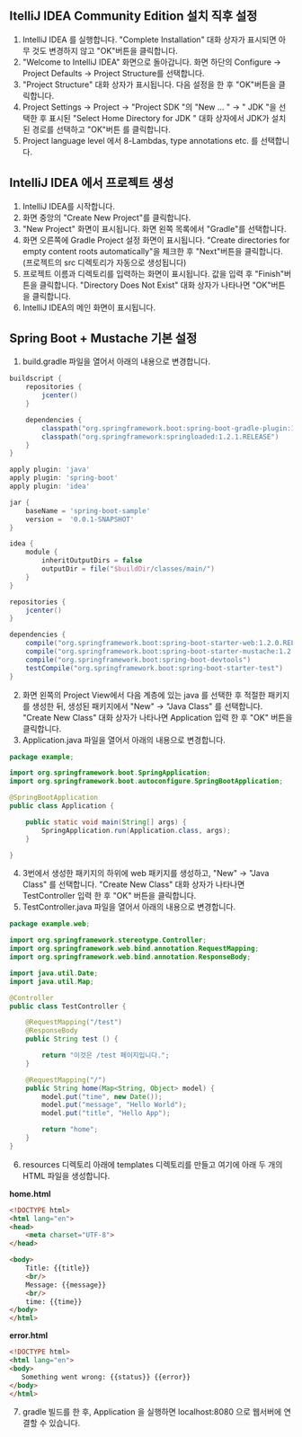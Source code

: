 ## ItelliJ IDEA Community Edition 설치 직후 설정

1. IntelliJ IDEA 를 실행합니다. "Complete Installation" 대화 상자가 표시되면 아무 것도 변경하지 않고 "OK"버튼을 클릭합니다.
2. "Welcome to IntelliJ IDEA" 화면으로 돌아갑니다. 화면 하단의 Configure -> Project Defaults -> Project Structure를 선택합니다.
3. "Project Structure" 대화 상자가 표시됩니다. 다음 설정을 한 후 "OK"버튼을 클릭합니다.
4. Project Settings -> Project -> "Project SDK "의 "New ... " -> " JDK "을 선택한 후 표시된 "Select Home Directory for JDK " 대화 상자에서 JDK가 설치된 경로를 선택하고 "OK"버튼 를 클릭합니다.
5. Project language level 에서 8-Lambdas, type annotations etc. 를 선택합니다.


## IntelliJ IDEA 에서 프로젝트 생성

1. IntelliJ IDEA를 시작합니다.
2. 화면 중앙의 "Create New Project"를 클릭합니다.
3. "New Project" 화면이 표시됩니다. 화면 왼쪽 목록에서 "Gradle"를 선택합니다.
4. 화면 오른쪽에 Gradle Project 설정 화면이 표시됩니다. "Create directories for empty content roots automatically"을 체크한 후 "Next"버튼을 클릭합니다. (프로젝트의 src 디렉토리가 자동으로 생성됩니다)
5. 프로젝트 이름과 디렉토리를 입력하는 화면이 표시됩니다. 값을 입력 후 "Finish"버튼을 클릭합니다. "Directory Does Not Exist" 대화 상자가 나타나면 "OK"버튼을 클릭합니다.
6. IntelliJ IDEA의 메인 화면이 표시됩니다.

## Spring Boot + Mustache 기본 설정

1. build.gradle 파일을 열어서 아래의 내용으로 변경합니다.
```gradle
buildscript {
    repositories {
        jcenter()
    }

    dependencies {
        classpath("org.springframework.boot:spring-boot-gradle-plugin:1.2.0.RELEASE")
        classpath("org.springframework:springloaded:1.2.1.RELEASE")
    }
}

apply plugin: 'java'
apply plugin: 'spring-boot'
apply plugin: 'idea'

jar {
    baseName = 'spring-boot-sample'
    version =  '0.0.1-SNAPSHOT'
}

idea {
    module {
        inheritOutputDirs = false
        outputDir = file("$buildDir/classes/main/")
    }
}

repositories {
    jcenter()
}

dependencies {
    compile("org.springframework.boot:spring-boot-starter-web:1.2.0.RELEASE")
    compile("org.springframework.boot:spring-boot-starter-mustache:1.2.5.RELEASE")
    compile("org.springframework.boot:spring-boot-devtools")
    testCompile("org.springframework.boot:spring-boot-starter-test")
}
```
2. 화면 왼쪽의 Project View에서 다음 계층에 있는 java 를 선택한 후 적절한 패키지를 생성한 뒤, 생성된 패키지에서 "New" -> "Java Class" 를 선택합니다. "Create New Class" 대화 상자가 나타나면 Application 입력 한 후 "OK" 버튼을 클릭합니다.
3. Application.java 파일을 열어서 아래의 내용으로 변경합니다.
```java
package example;

import org.springframework.boot.SpringApplication;
import org.springframework.boot.autoconfigure.SpringBootApplication;

@SpringBootApplication
public class Application {

    public static void main(String[] args) {
        SpringApplication.run(Application.class, args);
    }

}
```
4. 3번에서 생성한 패키지의 하위에 web 패키지를 생성하고, "New" -> "Java Class" 를 선택합니다. "Create New Class" 대화 상자가 나타나면 TestController 입력 한 후 "OK" 버튼을 클릭합니다.
5. TestController.java 파일을 열어서 아래의 내용으로 변경합니다.
```java
package example.web;

import org.springframework.stereotype.Controller;
import org.springframework.web.bind.annotation.RequestMapping;
import org.springframework.web.bind.annotation.ResponseBody;

import java.util.Date;
import java.util.Map;

@Controller
public class TestController {

    @RequestMapping("/test")
    @ResponseBody
    public String test () {

        return "이것은 /test 페이지입니다.";
    }

    @RequestMapping("/")
    public String home(Map<String, Object> model) {
        model.put("time", new Date());
        model.put("message", "Hello World");
        model.put("title", "Hello App");

        return "home";
    }
}
```
6. resources 디렉토리 아래에 templates 디렉토리를 만들고 여기에 아래 두 개의 HTML 파일을 생성합니다.

**home.html**
```html
<!DOCTYPE html>
<html lang="en">
<head>
    <meta charset="UTF-8">
</head>

<body>
    Title: {{title}}
    <br/>
    Message: {{message}}
    <br/>
    time: {{time}}
</body>
</html>
```

**error.html**
```html
<!DOCTYPE html>
<html lang="en">
<body>
   Something went wrong: {{status}} {{error}}
</body>
</html>
```

7. gradle 빌드를 한 후, Application 을 실행하면 localhost:8080 으로 웹서버에 연결할 수 있습니다.